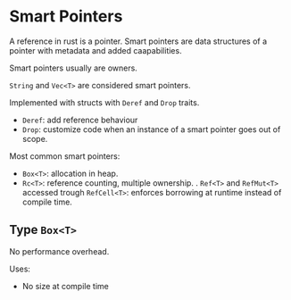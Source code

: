 # Smart Pointers

A reference in rust is a pointer. Smart pointers are data structures of a pointer with metadata and added caapabilities.

Smart pointers usually are owners.

`String` and `Vec<T>` are considered smart pointers.

Implemented with structs with `Deref` and `Drop` traits.

- `Deref`: add reference behaviour
- `Drop`: customize code when an instance of a smart pointer goes out of scope.

Most common smart pointers:

- `Box<T>`: allocation in heap.
- `Rc<T>`: reference counting, multiple ownership.
. `Ref<T>` and `RefMut<T>` accessed trough `RefCell<T>`: enforces borrowing at runtime instead of compile time.

## Type `Box<T>`

No performance overhead.

Uses:

- No size at compile time